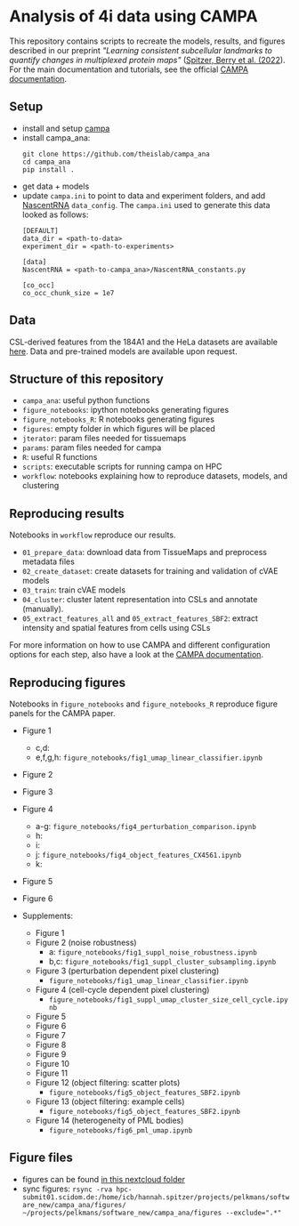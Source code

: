 # Analysis of 4i data using CAMPA
This repository contains scripts to recreate the models, results, and figures described in 
our preprint 
*"Learning consistent subcellular landmarks to quantify changes in multiplexed protein maps"* 
([Spitzer, Berry et al. (2022]()).
For the main documentation and tutorials, see the official [CAMPA documentation](https://campa.readthedocs.io/).

## Setup
- install and setup [campa](https://github.com/theislab/campa)
- install campa_ana:
  ```
  git clone https://github.com/theislab/campa_ana
  cd campa_ana
  pip install .
  ```
- get data + models
- update `campa.ini` to point to data and experiment folders, 
  and add [NascentRNA](https://github.com/theislab/campa_ana/blob/main/NascentRNA_constants.py) `data_config`.
  The `campa.ini` used to generate this data looked as follows:
  ```
  [DEFAULT]
  data_dir = <path-to-data>
  experiment_dir = <path-to-experiments>

  [data]
  NascentRNA = <path-to-campa_ana>/NascentRNA_constants.py

  [co_occ]
  co_occ_chunk_size = 1e7
  ```

## Data
CSL-derived features from the 184A1 and the HeLa datasets are available [here](https://doi.org/​​10.6084/m9.figshare.19699651).
Data and pre-trained models are available upon request. 

## Structure of this repository
- `campa_ana`: useful python functions
- `figure_notebooks`: ipython notebooks generating figures
- `figure_notebooks_R`: R notebooks generating figures
- `figures`: empty folder in which figures will be placed
- `jterator`: param files needed for tissuemaps
- `params`: param files needed for campa
- `R`: useful R functions
- `scripts`: executable scripts for running campa on HPC
- `workflow`: notebooks explaining how to reproduce datasets, models, and clustering 

## Reproducing results
Notebooks in `workflow` reproduce our results. 
- `01_prepare_data`: download data from TissueMaps and preprocess metadata files
- `02_create_dataset`: create datasets for training and validation of cVAE models
- `03_train`: train cVAE models
- `04_cluster`: cluster latent representation into CSLs and annotate (manually).
- `05_extract_features_all` and `05_extract_features_SBF2`: extract intensity and spatial features from cells using CSLs

For more information on how to use CAMPA and different configuration options for each step, also have a look at the [CAMPA documentation](https://campa.readthedocs.io/en/stable/).

## Reproducing figures
Notebooks in `figure_notebooks` and `figure_notebooks_R` reproduce figure panels for the CAMPA paper.

- Figure 1
    - c,d: 
    - e,f,g,h: `figure_notebooks/fig1_umap_linear_classifier.ipynb`
- Figure 2
- Figure 3
- Figure 4
    - a-g: `figure_notebooks/fig4_perturbation_comparison.ipynb`
    - h:
    - i:
    - j: `figure_notebooks/fig4_object_features_CX4561.ipynb`
    - k:
- Figure 5
- Figure 6

- Supplements:
    - Figure 1
    - Figure 2 (noise robustness)
        - a: `figure_notebooks/fig1_suppl_noise_robustness.ipynb`
        - b,c: `figure_notebooks/fig1_suppl_cluster_subsampling.ipynb`
    - Figure 3 (perturbation dependent pixel clustering)
        - `figure_notebooks/fig1_umap_linear_classifier.ipynb`
    - Figure 4 (cell-cycle dependent pixel clustering)
        - `figure_notebooks/fig1_suppl_umap_cluster_size_cell_cycle.ipynb`
    - Figure 5
    - Figure 6
    - Figure 7
    - Figure 8
    - Figure 9
    - Figure 10
    - Figure 11
    - Figure 12 (object filtering: scatter plots)
        - `figure_notebooks/fig5_object_features_SBF2.ipynb`
    - Figure 13 (object filtering: example cells)
        - `figure_notebooks/fig5_object_features_SBF2.ipynb`
    - Figure 14 (heterogeneity of PML bodies)
        - `figure_notebooks/fig6_pml_umap.ipynb`

        
## Figure files
- figures can be found [in this nextcloud folder](https://hmgubox2.helmholtz-muenchen.de/index.php/s/36PrZwt4cMniLfW)
- sync figures: `rsync -rva hpc-submit01.scidom.de:/home/icb/hannah.spitzer/projects/pelkmans/software_new/campa_ana/figures/ ~/projects/pelkmans/software_new/campa_ana/figures --exclude=".*"`
